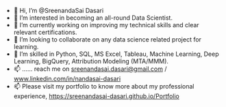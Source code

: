 - 👋 Hi, I’m @SreenandaSai Dasari                   
- 👀 I’m interested in becoming an all-round Data Scientist.                             
- 🌱 I’m currently working on improving my technical skills and clear relevant certifications.                                   
- 💞️ I’m looking to collaborate on any data science related project for learning.                                
- 💞️ I’m skilled in Python, SQL, MS Excel, Tableau, Machine Learning, Deep Learning, BigQuery, Attribution Modeling (MTA/MMM).                  
- 📫 ...... reach me on sreenandasai.dasari@gmail.com / www.linkedin.com/in/nandasai-dasari        
- 📫 Please visit my portfolio to know more about my professional experience, https://sreenandasai-dasari.github.io/Portfolio      
      
  
  
<!---   
SreenandaSai-Dasari/SreenandaSai-Dasari is a ✨ special ✨ repository because its `README.md` (this file) appears on your GitHub profile.
You can click the Preview link to take a look at your changes.
--->
